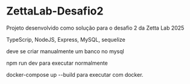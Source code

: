 # ZettaLab-Desafio2
Projeto desenvolvido como solução para o desafio 2 da Zetta Lab 2025

TypeScrip, NodeJS, Express, MySQL, sequelize

deve se criar manualmente um banco no mysql

npm run dev para executar normalmente

docker-compose up --build para executar com docker.